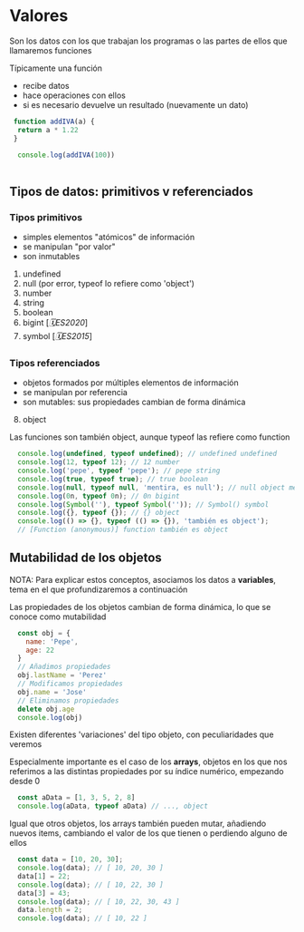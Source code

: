 # Valores

Son los datos con los que trabajan los programas o las partes de ellos que llamaremos funciones

Típicamente una función

- recibe datos
- hace operaciones con ellos
- si es necesario devuelve un resultado (nuevamente un dato)

```js
 function addIVA(a) {
  return a * 1.22
 }

  console.log(addIVA(100))
  
```

## Tipos de datos: primitivos v referenciados

### Tipos primitivos

- simples elementos "atómicos" de información
- se manipulan "por valor"
- son inmutables

1. undefined
2. null (por error, typeof lo refiere como 'object')
3. number
4. string
5. boolean
6. bigint [_🗓️ES2020_]
7. symbol [_🗓️ES2015_]

### Tipos referenciados

- objetos formados por múltiples elementos de información
- se manipulan por referencia
- son mutables: sus propiedades cambian de forma dinámica

8. object

Las funciones son también object, aunque typeof las refiere como function

```js
  console.log(undefined, typeof undefined); // undefined undefined
  console.log(12, typeof 12); // 12 number
  console.log('pepe', typeof 'pepe'); // pepe string
  console.log(true, typeof true); // true boolean
  console.log(null, typeof null, 'mentira, es null'); // null object mentira, es null
  console.log(0n, typeof 0n); // 0n bigint
  console.log(Symbol(''), typeof Symbol('')); // Symbol() symbol
  console.log({}, typeof {}); // {} object
  console.log(() => {}, typeof (() => {}), 'también es object');
  // [Function (anonymous)] function también es object
```

## Mutabilidad de los objetos

NOTA: Para explicar estos conceptos, asociamos los datos a **variables**, tema en el que profundizaremos a continuación

Las propiedades de los objetos cambian de forma dinámica, lo que se conoce como mutabilidad

```js
  const obj = {
    name: 'Pepe',
    age: 22
  }
  // Añadimos propiedades
  obj.lastName = 'Perez'
  // Modificamos propiedades
  obj.name = 'Jose'
  // Eliminamos propiedades
  delete obj.age
  console.log(obj)
```

Existen diferentes 'variaciones' del tipo objeto, con peculiaridades que veremos

Especialmente importante es el caso de los **arrays**, objetos en los que nos referimos a las distintas propiedades por su índice numérico, empezando desde 0

```js
  const aData = [1, 3, 5, 2, 8]
  console.log(aData, typeof aData) // ..., object
```

Igual que otros objetos, los arrays también pueden mutar, añadiendo nuevos items, cambiando el valor de los que tienen o perdiendo alguno de ellos

```js
  const data = [10, 20, 30];
  console.log(data); // [ 10, 20, 30 ]
  data[1] = 22;
  console.log(data); // [ 10, 22, 30 ]
  data[3] = 43;
  console.log(data); // [ 10, 22, 30, 43 ]
  data.length = 2;
  console.log(data); // [ 10, 22 ]
```
